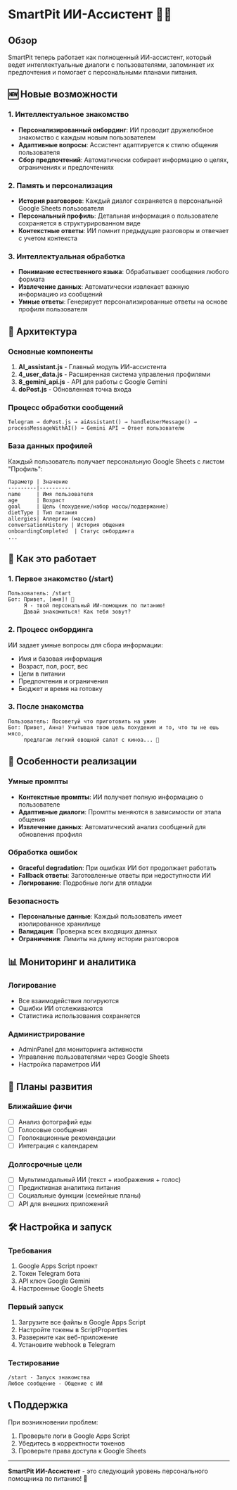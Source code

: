# SmartPit ИИ-Ассистент 🤖🍎

## Обзор

SmartPit теперь работает как полноценный ИИ-ассистент, который ведет интеллектуальные диалоги с пользователями, запоминает их предпочтения и помогает с персональными планами питания.

## 🆕 Новые возможности

### 1. Интеллектуальное знакомство
- **Персонализированный онбординг**: ИИ проводит дружелюбное знакомство с каждым новым пользователем
- **Адаптивные вопросы**: Ассистент адаптируется к стилю общения пользователя
- **Сбор предпочтений**: Автоматически собирает информацию о целях, ограничениях и предпочтениях

### 2. Память и персонализация
- **История разговоров**: Каждый диалог сохраняется в персональной Google Sheets пользователя
- **Персональный профиль**: Детальная информация о пользователе сохраняется в структурированном виде
- **Контекстные ответы**: ИИ помнит предыдущие разговоры и отвечает с учетом контекста

### 3. Интеллектуальная обработка
- **Понимание естественного языка**: Обрабатывает сообщения любого формата
- **Извлечение данных**: Автоматически извлекает важную информацию из сообщений
- **Умные ответы**: Генерирует персонализированные ответы на основе профиля пользователя

## 🔧 Архитектура

### Основные компоненты

1. **AI_assistant.js** - Главный модуль ИИ-ассистента
2. **4_user_data.js** - Расширенная система управления профилями
3. **8_gemini_api.js** - API для работы с Google Gemini
4. **doPost.js** - Обновленная точка входа

### Процесс обработки сообщений

```
Telegram → doPost.js → aiAssistant() → handleUserMessage() → processMessageWithAI() → Gemini API → Ответ пользователю
```

### База данных профилей

Каждый пользователь получает персональную Google Sheets с листом "Профиль":

```
Параметр | Значение
---------|----------
name     | Имя пользователя
age      | Возраст
goal     | Цель (похудение/набор массы/поддержание)
dietType | Тип питания
allergies| Аллергии (массив)
conversationHistory | История общения
onboardingCompleted  | Статус онбординга
...
```

## 🚀 Как это работает

### 1. Первое знакомство (/start)

```
Пользователь: /start
Бот: Привет, [имя]! 👋 
     Я - твой персональный ИИ-помощник по питанию!
     Давай знакомиться! Как тебя зовут?
```

### 2. Процесс онбординга

ИИ задает умные вопросы для сбора информации:
- Имя и базовая информация
- Возраст, пол, рост, вес
- Цели в питании
- Предпочтения и ограничения
- Бюджет и время на готовку

### 3. После знакомства

```
Пользователь: Посоветуй что приготовить на ужин
Бот: Привет, Анна! Учитывая твою цель похудения и то, что ты не ешь мясо, 
     предлагаю легкий овощной салат с киноа... 🥗
```

## 🎯 Особенности реализации

### Умные промпты
- **Контекстные промпты**: ИИ получает полную информацию о пользователе
- **Адаптивные диалоги**: Промпты меняются в зависимости от этапа общения
- **Извлечение данных**: Автоматический анализ сообщений для обновления профиля

### Обработка ошибок
- **Graceful degradation**: При ошибках ИИ бот продолжает работать
- **Fallback ответы**: Заготовленные ответы при недоступности ИИ
- **Логирование**: Подробные логи для отладки

### Безопасность
- **Персональные данные**: Каждый пользователь имеет изолированное хранилище
- **Валидация**: Проверка всех входящих данных
- **Ограничения**: Лимиты на длину истории разговоров

## 📊 Мониторинг и аналитика

### Логирование
- Все взаимодействия логируются
- Ошибки ИИ отслеживаются
- Статистика использования сохраняется

### Администрирование
- AdminPanel для мониторинга активности
- Управление пользователями через Google Sheets
- Настройка параметров ИИ

## 🔮 Планы развития

### Ближайшие фичи
- [ ] Анализ фотографий еды
- [ ] Голосовые сообщения
- [ ] Геолокационные рекомендации
- [ ] Интеграция с календарем

### Долгосрочные цели
- [ ] Мультимодальный ИИ (текст + изображения + голос)
- [ ] Предиктивная аналитика питания
- [ ] Социальные функции (семейные планы)
- [ ] API для внешних приложений

## 🛠 Настройка и запуск

### Требования
1. Google Apps Script проект
2. Токен Telegram бота
3. API ключ Google Gemini
4. Настроенные Google Sheets

### Первый запуск
1. Загрузите все файлы в Google Apps Script
2. Настройте токены в ScriptProperties
3. Разверните как веб-приложение
4. Установите webhook в Telegram

### Тестирование
```
/start - Запуск знакомства
Любое сообщение - Общение с ИИ
```

## 📞 Поддержка

При возникновении проблем:
1. Проверьте логи в Google Apps Script
2. Убедитесь в корректности токенов
3. Проверьте права доступа к Google Sheets

---

**SmartPit ИИ-Ассистент** - это следующий уровень персонального помощника по питанию! 🚀